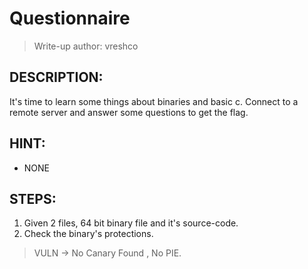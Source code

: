 # Questionnaire
> Write-up author: vreshco
## DESCRIPTION:
It's time to learn some things about binaries and basic c. Connect to a remote server and answer some questions to get the flag.
## HINT:
- NONE
## STEPS:
1. Given 2 files, 64 bit binary file and it's source-code.
2. Check the binary's protections.

> VULN -> No Canary Found , No PIE.

